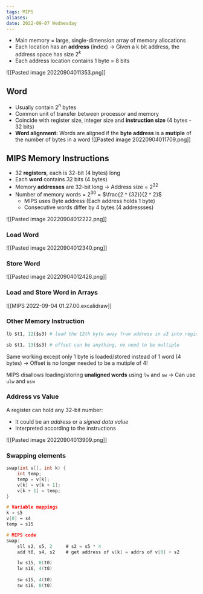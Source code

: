 ```yaml
---
tags: MIPS
aliases: 
date: 2022-09-07 Wednesday
---
```


- Main memory = large, single-dimension array of memory allocations
- Each location has an **address** (index) → Given a k bit address, the address space has size $2^k$
- Each address location contains 1 byte = 8 bits

![[Pasted image 20220904011353.png]]

## Word
- Usually contain $2^n$ bytes
- Common unit of transfer between processor and memory
- Coincide with register size, integer size and **instruction size** (4 bytes - 32 bits)
- **Word alignment:** Words are aligned if the **byte address** is a **mutiple** of the number of bytes in a word
![[Pasted image 20220904011709.png]]

## MIPS Memory Instructions
- 32 **registers**, each is 32-bit (4 bytes) long
- Each **word** contains 32 bits (4 bytes)
- Memory **addresses** are 32-bit long → Address size = $2^{32}$
- Number of memory words = $2^{30}$ = $\frac{2 ^ {32}}{2 ^ 2}$ 
	- MIPS uses Byte address (Each address holds 1 byte)
	- Consecutive words differ by 4 bytes (4 addressses)

![[Pasted image 20220904012222.png]]

### Load Word
![[Pasted image 20220904012340.png]]

### Store Word
![[Pasted image 20220904012426.png]]

### Load and Store Word in Arrays

![[MIPS 2022-09-04 01.27.00.excalidraw]]

### Other Memory Instruction

```python
lb $t1, 12($s3) # load the 12th byte away from address in s3 into register t1

sb $t1, 13($s3) # offset can be anything, no need to be multiple
```

Same working except only 1 byte is loaded/stored instead of 1 word (4 bytes) → Offset is no longer needed to be a mutiple of 4!

MIPS disallows loading/storing **unaligned words** using `lw` and `sw` → Can use `ulw` and `usw`

### Address vs Value

A register can hold any 32-bit number:
- It could be an *address* or a *signed data value*
- Interpreted according to the instructions

![[Pasted image 20220904013909.png]]

### Swapping elements

```C
swap(int v[], int k) {
	int temp;
	temp = v[k];
	v[k] = v[k + 1];
	v[k + 1] = temp;
}
```

```C
# Variable mappings
k → s5
v[0] → s4
temp → s15

# MIPS code
swap:
	sll s2, s5, 2     # s2 = s5 * 4
	add t0, s4, s2    # get address of v[k] = addrs of v[0] + s2

	lw s15, 0(t0)
	lw s16, 4(t0)
	
	sw s15, 4(t0)
	sw s16, 0(t0)
```
